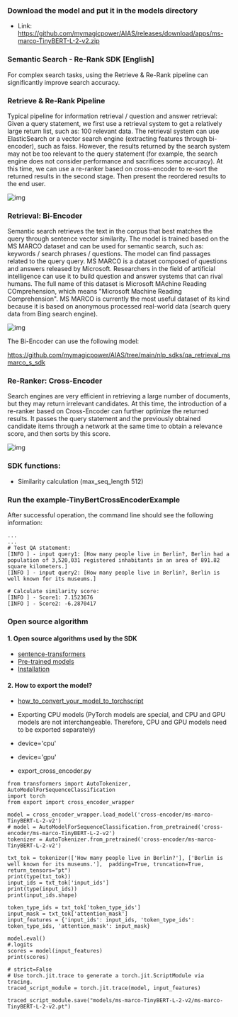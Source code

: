 
### Download the model and put it in the models directory
- Link: https://github.com/mymagicpower/AIAS/releases/download/apps/ms-marco-TinyBERT-L-2-v2.zip

### Semantic Search - Re-Rank SDK [English]
For complex search tasks, using the Retrieve & Re-Rank pipeline can significantly improve search accuracy.

### Retrieve & Re-Rank Pipeline

Typical pipeline for information retrieval / question and answer retrieval:
Given a query statement, we first use a retrieval system to get a relatively large return list, such as: 100 relevant data.
The retrieval system can use ElasticSearch or a vector search engine (extracting features through bi-encoder), such as faiss.
However, the results returned by the search system may not be too relevant to the query statement (for example, the search engine does not consider performance and sacrifices some accuracy).
At this time, we can use a re-ranker based on cross-encoder to re-sort the returned results in the second stage.
Then present the reordered results to the end user.

![img](https://aias-home.oss-cn-beijing.aliyuncs.com/AIAS/nlp_sdks/InformationRetrievalReRank.png)


### Retrieval: Bi-Encoder

Semantic search retrieves the text in the corpus that best matches the query through sentence vector similarity.
The model is trained based on the MS MARCO dataset and can be used for semantic search, such as: keywords / search phrases / questions. The model can find passages related to the query query.
MS MARCO is a dataset composed of questions and answers released by Microsoft. Researchers in the field of artificial intelligence can use it to build question and answer systems that can rival humans.
The full name of this dataset is Microsoft MAchine Reading COmprehension, which means "Microsoft Machine Reading Comprehension".
MS MARCO is currently the most useful dataset of its kind because it is based on anonymous processed real-world data (search query data from Bing search engine).

![img](https://aias-home.oss-cn-beijing.aliyuncs.com/AIAS/nlp_sdks/semantic_search.jpeg)

The Bi-Encoder can use the following model:

https://github.com/mymagicpower/AIAS/tree/main/nlp_sdks/qa_retrieval_msmarco_s_sdk

### Re-Ranker: Cross-Encoder

Search engines are very efficient in retrieving a large number of documents, but they may return irrelevant candidates.
At this time, the introduction of a re-ranker based on Cross-Encoder can further optimize the returned results.
It passes the query statement and the previously obtained candidate items through a network at the same time to obtain a relevance score, and then sorts by this score.

![img](https://aias-home.oss-cn-beijing.aliyuncs.com/AIAS/nlp_sdks/re_rank.png)

### SDK functions:

- Similarity calculation (max_seq_length 512)

### Run the example-TinyBertCrossEncoderExample

After successful operation, the command line should see the following information:
```text
...
...
# Test QA statement:
[INFO ] - input query1: [How many people live in Berlin?, Berlin had a population of 3,520,031 registered inhabitants in an area of 891.82 square kilometers.]
[INFO ] - input query2: [How many people live in Berlin?, Berlin is well known for its museums.]

# Calculate similarity score:
[INFO ] - Score1: 7.1523676
[INFO ] - Score2: -6.2870417

```


### Open source algorithm
#### 1. Open source algorithms used by the SDK
- [sentence-transformers](https://github.com/UKPLab/sentence-transformers)
- [Pre-trained models](https://www.sbert.net/docs/pretrained_models.html)
- [Installation](https://www.sbert.net/docs/installation.html)


#### 2. How to export the model?
- [how_to_convert_your_model_to_torchscript](http://docs.djl.ai/docs/pytorch/how_to_convert_your_model_to_torchscript.html)

- Exporting CPU models (PyTorch models are special, and CPU and GPU models are not interchangeable. Therefore, CPU and GPU models need to be exported separately)
- device='cpu'
- device='gpu'
- export_cross_encoder.py
```text
from transformers import AutoTokenizer, AutoModelForSequenceClassification
import torch
from export import cross_encoder_wrapper

model = cross_encoder_wrapper.load_model('cross-encoder/ms-marco-TinyBERT-L-2-v2')
# model = AutoModelForSequenceClassification.from_pretrained('cross-encoder/ms-marco-TinyBERT-L-2-v2')
tokenizer = AutoTokenizer.from_pretrained('cross-encoder/ms-marco-TinyBERT-L-2-v2')

txt_tok = tokenizer(['How many people live in Berlin?'], ['Berlin is well known for its museums.'],  padding=True, truncation=True, return_tensors="pt")
print(type(txt_tok))
input_ids = txt_tok['input_ids']
print(type(input_ids))
print(input_ids.shape)

token_type_ids = txt_tok['token_type_ids']
input_mask = txt_tok['attention_mask']
input_features = {'input_ids': input_ids, 'token_type_ids': token_type_ids, 'attention_mask': input_mask}

model.eval()
#.logits
scores = model(input_features)
print(scores)

# strict=False
# Use torch.jit.trace to generate a torch.jit.ScriptModule via tracing.
traced_script_module = torch.jit.trace(model, input_features)

traced_script_module.save("models/ms-marco-TinyBERT-L-2-v2/ms-marco-TinyBERT-L-2-v2.pt")
```
